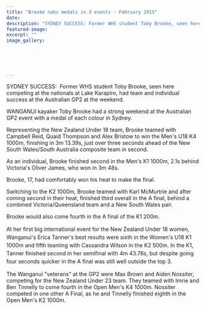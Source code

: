 ```yaml
---
title: "Brooke nabs medals in 3 events - February 2015"
date: 
description: "SYDNEY SUCCESS: Former WHS student Toby Brooke, seen here competing at the nationals at Lake Karapiro, had team and individual success at the Australian GP2 at the weekend,Wanganui Chronicle 24/2/15.."
featured-image: 
excerpt: ""
image_gallery:
    
    
    
    
    
---
```


<p>SYDNEY SUCCESS: &nbsp;Former WHS student Toby Brooke, seen here competing at the nationals at Lake Karapiro, had team and individual success at the Australian GP2 at the weekend.</p>
<p>WANGANUI kayaker Toby Brooke had a strong weekend at the Australian GP2 event with a medal of each colour in Sydney.</p>
<p>Representing the New Zealand Under 18 team, Brooke teamed with Campbell Reid, Quaid Thompson and Alex Bristow to win the Men's U18 K4 1000m, finishing in 3m 13.39s, just over three seconds ahead of the New South Wales/South Australia composite team in second.</p>
<p>As an individual, Brooke finished second in the Men's K1 1000m, 2.1s behind Victoria's Oliver James, who won in 3m 48s.</p>
<p>Brooke, 17, had comfortably won his heat to make the final.</p>
<p>Switching to the K2 1000m, Brooke teamed with Karl McMurtrie and after coming second in their heat, finished third overall in the A final, behind a combined Victoria/Queensland team and a New South Wales pair.</p>
<p>Brooke would also come fourth in the A final of the K1 200m.</p>
<p><span style="line-height: 1.5;">At her first big international event for the New Zealand Under 18 women, Wanganui's Erica Tanner's best results were sixth in the Women's U18 K1 1000m and fifth teaming with Cassandra Wilson in the K2 500m. In the K1, Tanner finished second in her semifinal with 4m 43.76s, but despite going four seconds quicker in the A final was still well outside the top 3.</span></p>
<p>The Wanganui "veterans" at the GP2 were Max Brown and Aiden Nossiter, competing for the New Zealand Under 23 team. They teamed with Imrie and Ben Tinnelly to come fourth in the Open Men's K4 1000m. Nossiter competed in one other A Final, as he and Tinnelly finished eighth in the Open Men's K2 1000m.</p>

